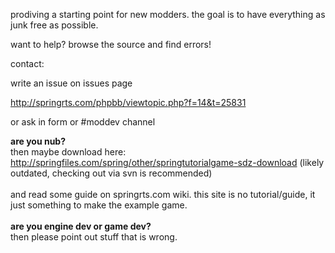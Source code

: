 prodiving a starting point for new modders.
the goal is to have everything as junk free as possible.

want to help? browse the source and find errors!

contact:

write an issue on issues page

http://springrts.com/phpbb/viewtopic.php?f=14&t=25831

or ask in form or #moddev channel

**are you nub?**<br>
then maybe download here: <a href='http://springfiles.com/spring/other/springtutorialgame-sdz-download'>http://springfiles.com/spring/other/springtutorialgame-sdz-download</a> (likely outdated, checking out via svn is recommended)<br>
<br>
and read some guide on springrts.com wiki. this site is no tutorial/guide, it just something to make the example game.<br>
<br>
<b>are you engine dev or game dev?</b><br>
then please point out stuff that is wrong.